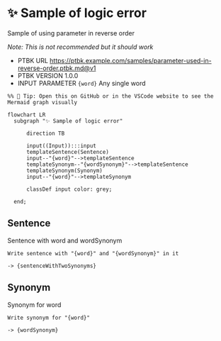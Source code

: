 # ✨ Sample of logic error

Sample of using parameter in reverse order

_Note: This is not recommended but it should work_

-   PTBK URL https://ptbk.example.com/samples/parameter-used-in-reverse-order.ptbk.md@v1
-   PTBK VERSION 1.0.0
-   INPUT  PARAMETER `{word}` Any single word

<!--Graph-->
<!-- ⚠️ WARNING: This section was auto-generated -->
```mermaid
%% 🔮 Tip: Open this on GitHub or in the VSCode website to see the Mermaid graph visually

flowchart LR
  subgraph "✨ Sample of logic error"

      direction TB

      input((Input)):::input
      templateSentence(Sentence)
      input--"{word}"-->templateSentence
      templateSynonym--"{wordSynonym}"-->templateSentence
      templateSynonym(Synonym)
      input--"{word}"-->templateSynonym

      classDef input color: grey;

  end;
```
<!--/Graph-->

## Sentence

Sentence with word and wordSynonym

```text
Write sentence with "{word}" and "{wordSynonym}" in it
```

`-> {sentenceWithTwoSynonyms}`

## Synonym

Synonym for word

```text
Write synonym for "{word}"
```

`-> {wordSynonym}`
